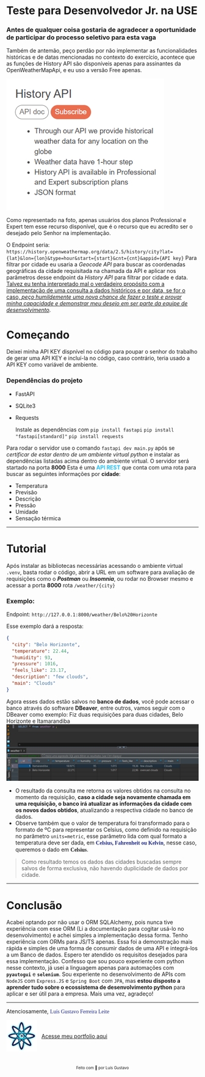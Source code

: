 # Teste para Desenvolvedor Jr. na USE

### Antes de qualquer coisa gostaria de agradecer a oportunidade de participar do processo seletivo para esta vaga

Também de antemão, peço perdão por não implementar as funcionalidades históricas e de datas mencionadas no contexto do exercício, acontece que as funções de History API são disponíveis apenas para assinantes da OpenWeatherMapApi, e eu uso a versão Free apenas.

![alt text](history.png)

Como representado na foto, apenas usuários dos planos Professional e Expert tem esse recurso disponível, que é o recurso que eu acredito ser o desejado pelo Senhor na implementação.

O Endpoint seria: `https://history.openweathermap.org/data/2.5/history/city?lat={lat}&lon={lon}&type=hour&start={start}&cnt={cnt}&appid={API key}`
Para filtrar por cidade eu usaria a _Geocode API_ para buscar as coordenadas geográficas da cidade requisitada na chamada da API e aplicar nos parâmetros desse endpoint da _History API_ para filtrar por cidade e data. <u>Talvez eu tenha interpretado mal o verdadeiro propósito com a implementação de uma consulta a dados históricos e por data, se for o caso, _peço humildemente uma nova chance de fazer o teste e provar minha capacidade e demonstrar meu desejo em ser parte da equipe de desenvolvimento_</u>.

# Começando

Deixei minha API KEY dispnível no código para poupar o senhor do trabalho de gerar uma API KEY e incluí-la no código, caso contrário, teria usado a API KEY como variável de ambiente.

### Dependências do projeto

- FastAPI
- SQLite3
- Requests

  Instale as dependências com
  `pip install fastapi`
  `pip install "fastapi[standard]"`
  `pip install requests`

Para rodar o servidor use o comando `fastapi dev main.py` após se _certificar de estar dentro de um ambiente virtual python_ e instalar as dependências listadas acima dentro do ambiente virtual.
O servidor será startado na porta **8000**
Esta é uma <span style="color:#22c3ff;font-weight:bold">API REST</span> que conta com uma rota para buscar as seguintes informações por **cidade**:

- Temperatura
- Previsão
- Descrição
- Pressão
- Umidade
- Sensação térmica

---

# Tutorial

Após instalar as bibliotecas necessárias acessando o ambiente virtual `.venv`, basta rodar o código, abrir a URL em um software para avaliação de requisições como o **_Postman_** ou **_Insomnia_**, ou rodar no Browser mesmo e acessar a porta **8000** rota `/weather/{city}`

### Exemplo:

Endpoint: `http://127.0.0.1:8000/weather/Belo%20Horizonte`

Esse exemplo dará a resposta:

```JSON
{
  "city": "Belo Horizonte",
  "temperature": 22.44,
  "humidity": 93,
  "pressure": 1016,
  "feels_like": 23.17,
  "description": "few clouds",
  "main": "Clouds"
}
```

Agora esses dados estão salvos no **banco de dados**, você pode acessar o banco através do software **DBeaver**, entre outros, vamos seguir com o DBeaver como exemplo:
Fiz duas requisições para duas cidades, Belo Horizonte e Itamarandiba
![Imagem da consulta no banco](image.png)

- O resultado da consulta me retorna os valores obtidos na consulta no momento da requisição, **caso a cidade seja novamente chamada em uma requisição, o banco irá atualizar as informações da cidade com os novos dados obtidos**, atualizando a respectiva cidade no banco de dados.
- Observe também que o valor de temperatura foi transformado para o formato de ºC para representar os Celsius, como definido na requisição no parâmetro `units=metric`, esse parâmetro lida com qual formato a temperatura deve ser dada, em <span style="color:#1f2a80;font-weight:600;font-family:Mono">Celsius, Fahrenheit ou Kelvin</span>, nesse caso, queremos o dado em <span style="font-family:Mono;font-weight:600">Celsius</span>.

> Como resultado temos os dados das cidades buscadas sempre salvos de forma exclusiva, não havendo duplicidade de dados por cidade.

---

# Conclusão

Acabei optando por não usar o ORM SQLAlchemy, pois nunca tive experiência com esse ORM (Li a documentação para cogitar usá-lo no desenvolvimento) e achei simples a implementação dessa forma. Tenho experiência com ORMs para JS/TS apenas.
Essa foi a demonstração mais rápida e simples de uma forma de consumir dados de uma API e integrá-los a um Banco de dados. Espero ter atendido os requisitos desejados para essa implementação. Confesso que sou pouco experiente com python nesse contexto, já usei a linguagem apenas para automações com **`pyautogui`** e **`selenium`**. Sou experiente no desenvolvimento de APIs com `NodeJS` com `Express.JS` e `Spring Boot` com `JPA`, mas **estou disposto a aprender tudo sobre o ecossistema de desenvolvimento python** para aplicar e ser útil para a empresa.
Mais uma vez, agradeço!

---

Atenciosamente,
<span style="font-family:Verdana;color:#1f2a80">Luís Gustavo Ferreira Leite</span>

<div style="display:flex; justify-content:start; align-items:center;gap:12px">
<img src="atomic.png" width=80>
<a href="https://dev-atomic-portfolio.vercel.app" target="_blank">Acesse meu portfolio aqui</a>
</div>

<p style="text-align:center;font-size:10px;margin-top:36px;">Feito com 💖 por Luís Gustavo</p>
